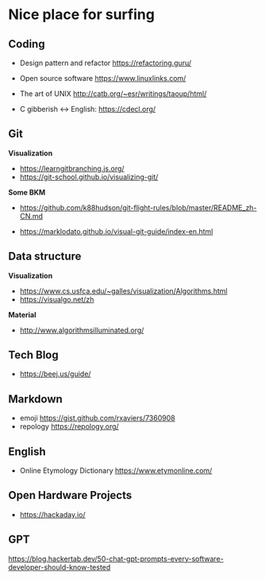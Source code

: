 # Nice place for surfing

## Coding

- Design pattern and refactor https://refactoring.guru/

- Open source software https://www.linuxlinks.com/
- The art of UNIX http://catb.org/~esr/writings/taoup/html/
- C gibberish ↔ English: https://cdecl.org/

## Git

**Visualization**

- https://learngitbranching.js.org/
- https://git-school.github.io/visualizing-git/

**Some BKM**

- https://github.com/k88hudson/git-flight-rules/blob/master/README_zh-CN.md

- https://marklodato.github.io/visual-git-guide/index-en.html

## Data structure

**Visualization**

- https://www.cs.usfca.edu/~galles/visualization/Algorithms.html
- https://visualgo.net/zh

**Material**

- http://www.algorithmsilluminated.org/

## Tech Blog
- https://beej.us/guide/



## Markdown

- emoji https://gist.github.com/rxaviers/7360908
- repology https://repology.org/

## English

- Online Etymology Dictionary https://www.etymonline.com/

## Open Hardware Projects

- https://hackaday.io/

## GPT
https://blog.hackertab.dev/50-chat-gpt-prompts-every-software-developer-should-know-tested
